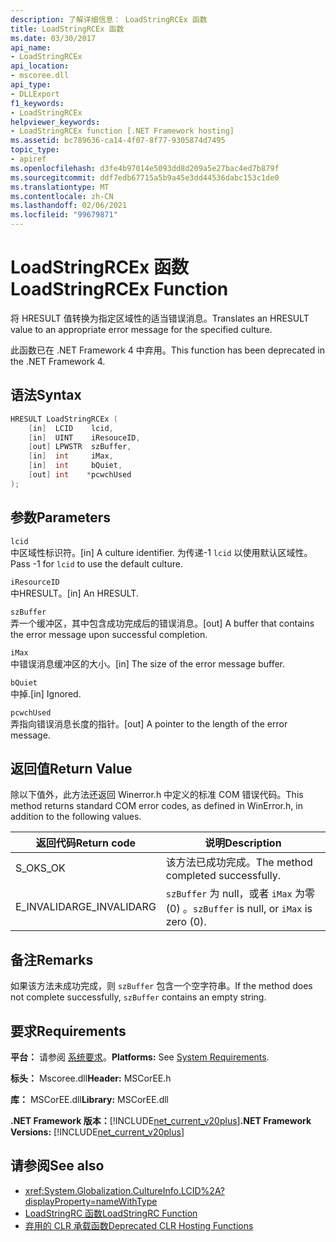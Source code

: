 ```yaml
---
description: 了解详细信息： LoadStringRCEx 函数
title: LoadStringRCEx 函数
ms.date: 03/30/2017
api_name:
- LoadStringRCEx
api_location:
- mscoree.dll
api_type:
- DLLExport
f1_keywords:
- LoadStringRCEx
helpviewer_keywords:
- LoadStringRCEx function [.NET Framework hosting]
ms.assetid: bc789636-ca14-4f07-8f77-9305874d7495
topic_type:
- apiref
ms.openlocfilehash: d3fe4b97014e5093dd8d209a5e27bac4ed7b879f
ms.sourcegitcommit: ddf7edb67715a5b9a45e3dd44536dabc153c1de0
ms.translationtype: MT
ms.contentlocale: zh-CN
ms.lasthandoff: 02/06/2021
ms.locfileid: "99679871"
---
```

# <a name="loadstringrcex-function"></a><span data-ttu-id="8fc84-103">LoadStringRCEx 函数</span><span class="sxs-lookup"><span data-stu-id="8fc84-103">LoadStringRCEx Function</span></span>

<span data-ttu-id="8fc84-104">将 HRESULT 值转换为指定区域性的适当错误消息。</span><span class="sxs-lookup"><span data-stu-id="8fc84-104">Translates an HRESULT value to an appropriate error message for the specified culture.</span></span>  
  
 <span data-ttu-id="8fc84-105">此函数已在 .NET Framework 4 中弃用。</span><span class="sxs-lookup"><span data-stu-id="8fc84-105">This function has been deprecated in the .NET Framework 4.</span></span>  
  
## <a name="syntax"></a><span data-ttu-id="8fc84-106">语法</span><span class="sxs-lookup"><span data-stu-id="8fc84-106">Syntax</span></span>  
  
```cpp  
HRESULT LoadStringRCEx (  
    [in]  LCID    lcid,
    [in]  UINT    iResouceID,
    [out] LPWSTR  szBuffer,
    [in]  int     iMax,
    [in]  int     bQuiet,
    [out] int    *pcwchUsed  
);  
```  
  
## <a name="parameters"></a><span data-ttu-id="8fc84-107">参数</span><span class="sxs-lookup"><span data-stu-id="8fc84-107">Parameters</span></span>  

 `lcid`  
 <span data-ttu-id="8fc84-108">中区域性标识符。</span><span class="sxs-lookup"><span data-stu-id="8fc84-108">[in] A culture identifier.</span></span> <span data-ttu-id="8fc84-109">为传递-1 `lcid` 以使用默认区域性。</span><span class="sxs-lookup"><span data-stu-id="8fc84-109">Pass -1 for `lcid` to use the default culture.</span></span>  
  
 `iResourceID`  
 <span data-ttu-id="8fc84-110">中HRESULT。</span><span class="sxs-lookup"><span data-stu-id="8fc84-110">[in] An HRESULT.</span></span>  
  
 `szBuffer`  
 <span data-ttu-id="8fc84-111">弄一个缓冲区，其中包含成功完成后的错误消息。</span><span class="sxs-lookup"><span data-stu-id="8fc84-111">[out] A buffer that contains the error message upon successful completion.</span></span>  
  
 `iMax`  
 <span data-ttu-id="8fc84-112">中错误消息缓冲区的大小。</span><span class="sxs-lookup"><span data-stu-id="8fc84-112">[in] The size of the error message buffer.</span></span>  
  
 `bQuiet`  
 <span data-ttu-id="8fc84-113">中掉.</span><span class="sxs-lookup"><span data-stu-id="8fc84-113">[in] Ignored.</span></span>  
  
 `pcwchUsed`  
 <span data-ttu-id="8fc84-114">弄指向错误消息长度的指针。</span><span class="sxs-lookup"><span data-stu-id="8fc84-114">[out] A pointer to the length of the error message.</span></span>  
  
## <a name="return-value"></a><span data-ttu-id="8fc84-115">返回值</span><span class="sxs-lookup"><span data-stu-id="8fc84-115">Return Value</span></span>  

 <span data-ttu-id="8fc84-116">除以下值外，此方法还返回 Winerror.h 中定义的标准 COM 错误代码。</span><span class="sxs-lookup"><span data-stu-id="8fc84-116">This method returns standard COM error codes, as defined in WinError.h, in addition to the following values.</span></span>  
  
|<span data-ttu-id="8fc84-117">返回代码</span><span class="sxs-lookup"><span data-stu-id="8fc84-117">Return code</span></span>|<span data-ttu-id="8fc84-118">说明</span><span class="sxs-lookup"><span data-stu-id="8fc84-118">Description</span></span>|  
|-----------------|-----------------|  
|<span data-ttu-id="8fc84-119">S_OK</span><span class="sxs-lookup"><span data-stu-id="8fc84-119">S_OK</span></span>|<span data-ttu-id="8fc84-120">该方法已成功完成。</span><span class="sxs-lookup"><span data-stu-id="8fc84-120">The method completed successfully.</span></span>|  
|<span data-ttu-id="8fc84-121">E_INVALIDARG</span><span class="sxs-lookup"><span data-stu-id="8fc84-121">E_INVALIDARG</span></span>|<span data-ttu-id="8fc84-122">`szBuffer` 为 null，或者 `iMax` 为零 (0) 。</span><span class="sxs-lookup"><span data-stu-id="8fc84-122">`szBuffer` is null, or `iMax` is zero (0).</span></span>|  
  
## <a name="remarks"></a><span data-ttu-id="8fc84-123">备注</span><span class="sxs-lookup"><span data-stu-id="8fc84-123">Remarks</span></span>  

 <span data-ttu-id="8fc84-124">如果该方法未成功完成，则 `szBuffer` 包含一个空字符串。</span><span class="sxs-lookup"><span data-stu-id="8fc84-124">If the method does not complete successfully, `szBuffer` contains an empty string.</span></span>  
  
## <a name="requirements"></a><span data-ttu-id="8fc84-125">要求</span><span class="sxs-lookup"><span data-stu-id="8fc84-125">Requirements</span></span>  

 <span data-ttu-id="8fc84-126">**平台：** 请参阅 [系统要求](../../get-started/system-requirements.md)。</span><span class="sxs-lookup"><span data-stu-id="8fc84-126">**Platforms:** See [System Requirements](../../get-started/system-requirements.md).</span></span>  
  
 <span data-ttu-id="8fc84-127">**标头：** Mscoree.dll</span><span class="sxs-lookup"><span data-stu-id="8fc84-127">**Header:** MSCorEE.h</span></span>  
  
 <span data-ttu-id="8fc84-128">**库：** MSCorEE.dll</span><span class="sxs-lookup"><span data-stu-id="8fc84-128">**Library:** MSCorEE.dll</span></span>  
  
 <span data-ttu-id="8fc84-129">**.NET Framework 版本：**[!INCLUDE[net_current_v20plus](../../../../includes/net-current-v20plus-md.md)]</span><span class="sxs-lookup"><span data-stu-id="8fc84-129">**.NET Framework Versions:** [!INCLUDE[net_current_v20plus](../../../../includes/net-current-v20plus-md.md)]</span></span>  
  
## <a name="see-also"></a><span data-ttu-id="8fc84-130">请参阅</span><span class="sxs-lookup"><span data-stu-id="8fc84-130">See also</span></span>

- <xref:System.Globalization.CultureInfo.LCID%2A?displayProperty=nameWithType>
- [<span data-ttu-id="8fc84-131">LoadStringRC 函数</span><span class="sxs-lookup"><span data-stu-id="8fc84-131">LoadStringRC Function</span></span>](loadstringrc-function.md)
- [<span data-ttu-id="8fc84-132">弃用的 CLR 承载函数</span><span class="sxs-lookup"><span data-stu-id="8fc84-132">Deprecated CLR Hosting Functions</span></span>](deprecated-clr-hosting-functions.md)
